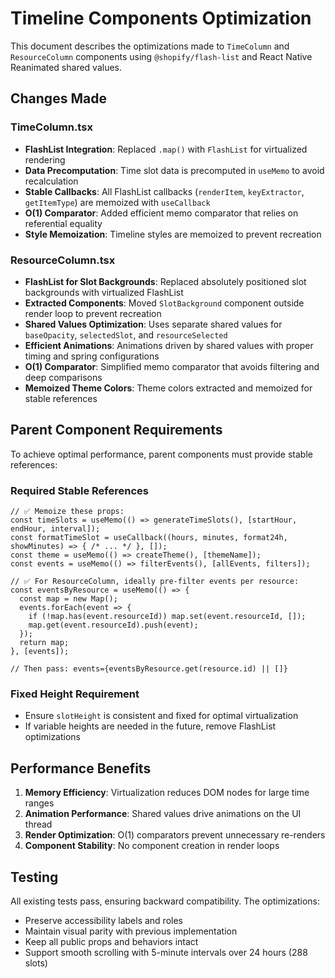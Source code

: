 # Timeline Components Optimization

This document describes the optimizations made to `TimeColumn` and `ResourceColumn` components using `@shopify/flash-list` and React Native Reanimated shared values.

## Changes Made

### TimeColumn.tsx
- **FlashList Integration**: Replaced `.map()` with `FlashList` for virtualized rendering
- **Data Precomputation**: Time slot data is precomputed in `useMemo` to avoid recalculation
- **Stable Callbacks**: All FlashList callbacks (`renderItem`, `keyExtractor`, `getItemType`) are memoized with `useCallback`
- **O(1) Comparator**: Added efficient memo comparator that relies on referential equality
- **Style Memoization**: Timeline styles are memoized to prevent recreation

### ResourceColumn.tsx
- **FlashList for Slot Backgrounds**: Replaced absolutely positioned slot backgrounds with virtualized FlashList
- **Extracted Components**: Moved `SlotBackground` component outside render loop to prevent recreation
- **Shared Values Optimization**: Uses separate shared values for `baseOpacity`, `selectedSlot`, and `resourceSelected`
- **Efficient Animations**: Animations driven by shared values with proper timing and spring configurations
- **O(1) Comparator**: Simplified memo comparator that avoids filtering and deep comparisons
- **Memoized Theme Colors**: Theme colors extracted and memoized for stable references

## Parent Component Requirements

To achieve optimal performance, parent components must provide stable references:

### Required Stable References
```tsx
// ✅ Memoize these props:
const timeSlots = useMemo(() => generateTimeSlots(), [startHour, endHour, interval]);
const formatTimeSlot = useCallback((hours, minutes, format24h, showMinutes) => { /* ... */ }, []);
const theme = useMemo(() => createTheme(), [themeName]);
const events = useMemo(() => filterEvents(), [allEvents, filters]);

// ✅ For ResourceColumn, ideally pre-filter events per resource:
const eventsByResource = useMemo(() => {
  const map = new Map();
  events.forEach(event => {
    if (!map.has(event.resourceId)) map.set(event.resourceId, []);
    map.get(event.resourceId).push(event);
  });
  return map;
}, [events]);

// Then pass: events={eventsByResource.get(resource.id) || []}
```

### Fixed Height Requirement
- Ensure `slotHeight` is consistent and fixed for optimal virtualization
- If variable heights are needed in the future, remove FlashList optimizations

## Performance Benefits

1. **Memory Efficiency**: Virtualization reduces DOM nodes for large time ranges
2. **Animation Performance**: Shared values drive animations on the UI thread
3. **Render Optimization**: O(1) comparators prevent unnecessary re-renders
4. **Component Stability**: No component creation in render loops

## Testing

All existing tests pass, ensuring backward compatibility. The optimizations:
- Preserve accessibility labels and roles
- Maintain visual parity with previous implementation
- Keep all public props and behaviors intact
- Support smooth scrolling with 5-minute intervals over 24 hours (288 slots)